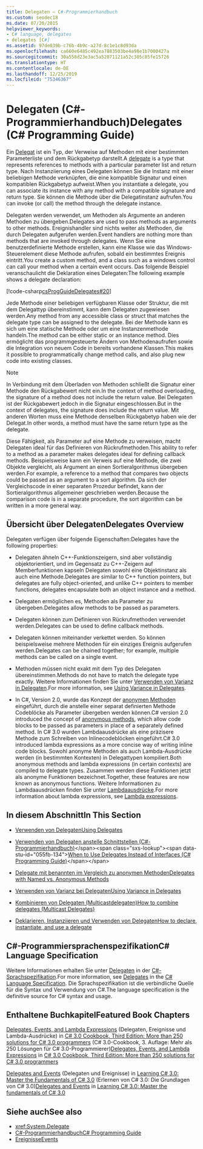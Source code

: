 ```yaml
---
title: Delegaten – C#-Programmierhandbuch
ms.custom: seodec18
ms.date: 07/20/2015
helpviewer_keywords:
- C# language, delegates
- delegates [C#]
ms.assetid: 97de039b-c76b-4b9c-a27d-8c1e1c8d93da
ms.openlocfilehash: ca660e6485c492ea7883503be4a98e1b7000427a
ms.sourcegitcommit: 30a558d23e3ac5a52071121a52c305c85fe15726
ms.translationtype: HT
ms.contentlocale: de-DE
ms.lasthandoff: 12/25/2019
ms.locfileid: "75346367"
---
```

# <a name="delegates-c-programming-guide"></a><span data-ttu-id="055fb-102">Delegaten (C#-Programmierhandbuch)</span><span class="sxs-lookup"><span data-stu-id="055fb-102">Delegates (C# Programming Guide)</span></span>
<span data-ttu-id="055fb-103">Ein [Delegat](../../language-reference/builtin-types/reference-types.md) ist ein Typ, der Verweise auf Methoden mit einer bestimmten Parameterliste und dem Rückgabetyp darstellt.</span><span class="sxs-lookup"><span data-stu-id="055fb-103">A [delegate](../../language-reference/builtin-types/reference-types.md) is a type that represents references to methods with a particular parameter list and return type.</span></span> <span data-ttu-id="055fb-104">Nach Instanziierung eines Delegaten können Sie die Instanz mit einer beliebigen Methode verknüpfen, die eine kompatible Signatur und einen kompatiblen Rückgabetyp aufweist.</span><span class="sxs-lookup"><span data-stu-id="055fb-104">When you instantiate a delegate, you can associate its instance with any method with a compatible signature and return type.</span></span> <span data-ttu-id="055fb-105">Sie können die Methode über die Delegatinstanz aufrufen.</span><span class="sxs-lookup"><span data-stu-id="055fb-105">You can invoke (or call) the method through the delegate instance.</span></span>  
  
 <span data-ttu-id="055fb-106">Delegaten werden verwendet, um Methoden als Argumente an anderen Methoden zu übergeben.</span><span class="sxs-lookup"><span data-stu-id="055fb-106">Delegates are used to pass methods as arguments to other methods.</span></span> <span data-ttu-id="055fb-107">Ereignishandler sind nichts weiter als Methoden, die durch Delegaten aufgerufen werden.</span><span class="sxs-lookup"><span data-stu-id="055fb-107">Event handlers are nothing more than methods that are invoked through delegates.</span></span> <span data-ttu-id="055fb-108">Wenn Sie eine benutzerdefinierte Methode erstellen, kann eine Klasse wie das Windows-Steuerelement diese Methode aufrufen, sobald ein bestimmtes Ereignis eintritt.</span><span class="sxs-lookup"><span data-stu-id="055fb-108">You create a custom method, and a class such as a windows control can call your method when a certain event occurs.</span></span> <span data-ttu-id="055fb-109">Das folgende Beispiel veranschaulicht die Deklaration eines Delegaten:</span><span class="sxs-lookup"><span data-stu-id="055fb-109">The following example shows a delegate declaration:</span></span>  
  
 [!code-csharp[csProgGuideDelegates#20](~/samples/snippets/csharp/VS_Snippets_VBCSharp/csProgGuideDelegates/CS/Delegates.cs#20)]  
  
 <span data-ttu-id="055fb-110">Jede Methode einer beliebigen verfügbaren Klasse oder Struktur, die mit dem Delegattyp übereinstimmt, kann dem Delegaten zugewiesen werden.</span><span class="sxs-lookup"><span data-stu-id="055fb-110">Any method from any accessible class or struct that matches the delegate type can be assigned to the delegate.</span></span> <span data-ttu-id="055fb-111">Bei der Methode kann es sich um eine statische Methode oder um eine Instanzenmethode handeln.</span><span class="sxs-lookup"><span data-stu-id="055fb-111">The method can be either static or an instance method.</span></span> <span data-ttu-id="055fb-112">Dies ermöglicht das programmgesteuerte Ändern von Methodenaufrufen sowie die Integration von neuem Code in bereits vorhandene Klassen.</span><span class="sxs-lookup"><span data-stu-id="055fb-112">This makes it possible to programmatically change method calls, and also plug new code into existing classes.</span></span>  
  
> [!NOTE]
> <span data-ttu-id="055fb-113">In Verbindung mit dem Überladen von Methoden schließt die Signatur einer Methode den Rückgabewert nicht ein.</span><span class="sxs-lookup"><span data-stu-id="055fb-113">In the context of method overloading, the signature of a method does not include the return value.</span></span> <span data-ttu-id="055fb-114">Bei Delegaten ist der Rückgabewert jedoch in die Signatur eingeschlossen.</span><span class="sxs-lookup"><span data-stu-id="055fb-114">But in the context of delegates, the signature does include the return value.</span></span> <span data-ttu-id="055fb-115">Mit anderen Worten muss eine Methode denselben Rückgabetyp haben wie der Delegat.</span><span class="sxs-lookup"><span data-stu-id="055fb-115">In other words, a method must have the same return type as the delegate.</span></span>  
  
 <span data-ttu-id="055fb-116">Diese Fähigkeit, als Parameter auf eine Methode zu verweisen, macht Delegaten ideal für das Definieren von Rückrufmethoden.</span><span class="sxs-lookup"><span data-stu-id="055fb-116">This ability to refer to a method as a parameter makes delegates ideal for defining callback methods.</span></span> <span data-ttu-id="055fb-117">Beispielsweise kann ein Verweis auf eine Methode, die zwei Objekte vergleicht, als Argument an einen Sortieralgorithmus übergeben werden.</span><span class="sxs-lookup"><span data-stu-id="055fb-117">For example, a reference to a method that compares two objects could be passed as an argument to a sort algorithm.</span></span> <span data-ttu-id="055fb-118">Da sich der Vergleichscode in einer separaten Prozedur befindet, kann der Sortieralgorithmus allgemeiner geschrieben werden.</span><span class="sxs-lookup"><span data-stu-id="055fb-118">Because the comparison code is in a separate procedure, the sort algorithm can be written in a more general way.</span></span>  
  
## <a name="delegates-overview"></a><span data-ttu-id="055fb-119">Übersicht über Delegaten</span><span class="sxs-lookup"><span data-stu-id="055fb-119">Delegates Overview</span></span>  
 <span data-ttu-id="055fb-120">Delegaten verfügen über folgende Eigenschaften:</span><span class="sxs-lookup"><span data-stu-id="055fb-120">Delegates have the following properties:</span></span>  
  
- <span data-ttu-id="055fb-121">Delegaten ähneln C++-Funktionszeigern, sind aber vollständig objektorientiert, und im Gegensatz zu C++-Zeigern auf Memberfunktionen kapseln Delegaten sowohl eine Objektinstanz als auch eine Methode.</span><span class="sxs-lookup"><span data-stu-id="055fb-121">Delegates are similar to C++ function pointers, but delegates are fully object-oriented, and unlike C++ pointers to member functions, delegates encapsulate both an object instance and a method.</span></span>
  
- <span data-ttu-id="055fb-122">Delegaten ermöglichen es, Methoden als Parameter zu übergeben.</span><span class="sxs-lookup"><span data-stu-id="055fb-122">Delegates allow methods to be passed as parameters.</span></span>  
  
- <span data-ttu-id="055fb-123">Delegaten können zum Definieren von Rückrufmethoden verwendet werden.</span><span class="sxs-lookup"><span data-stu-id="055fb-123">Delegates can be used to define callback methods.</span></span>  
  
- <span data-ttu-id="055fb-124">Delegaten können miteinander verkettet werden. So können beispielsweise mehrere Methoden für ein einziges Ereignis aufgerufen werden.</span><span class="sxs-lookup"><span data-stu-id="055fb-124">Delegates can be chained together; for example, multiple methods can be called on a single event.</span></span>  
  
- <span data-ttu-id="055fb-125">Methoden müssen nicht exakt mit dem Typ des Delegaten übereinstimmen.</span><span class="sxs-lookup"><span data-stu-id="055fb-125">Methods do not have to match the delegate type exactly.</span></span> <span data-ttu-id="055fb-126">Weitere Informationen finden Sie unter [Verwenden von Varianz in Delegaten](../concepts/covariance-contravariance/using-variance-in-delegates.md).</span><span class="sxs-lookup"><span data-stu-id="055fb-126">For more information, see [Using Variance in Delegates](../concepts/covariance-contravariance/using-variance-in-delegates.md).</span></span>  
  
- <span data-ttu-id="055fb-127">In C#, Version 2.0, wurde das Konzept der [anonymen Methoden](../../language-reference/operators/delegate-operator.md) eingeführt, durch die anstelle einer separat definierten Methode Codeblöcke als Parameter übergeben werden können.</span><span class="sxs-lookup"><span data-stu-id="055fb-127">C# version 2.0 introduced the concept of [anonymous methods](../../language-reference/operators/delegate-operator.md), which allow code blocks to be passed as parameters in place of a separately defined method.</span></span> <span data-ttu-id="055fb-128">In C# 3.0 wurden Lambdaausdrücke als eine präzisere Methode zum Schreiben von Inlinecodeblöcken eingeführt.</span><span class="sxs-lookup"><span data-stu-id="055fb-128">C# 3.0 introduced lambda expressions as a more concise way of writing inline code blocks.</span></span> <span data-ttu-id="055fb-129">Sowohl anonyme Methoden als auch Lambda-Ausdrücke werden (in bestimmten Kontexten) in Delegattypen kompiliert.</span><span class="sxs-lookup"><span data-stu-id="055fb-129">Both anonymous methods and lambda expressions (in certain contexts) are compiled to delegate types.</span></span> <span data-ttu-id="055fb-130">Zusammen werden diese Funktionen jetzt als anonyme Funktionen bezeichnet.</span><span class="sxs-lookup"><span data-stu-id="055fb-130">Together, these features are now known as anonymous functions.</span></span> <span data-ttu-id="055fb-131">Weitere Informationen zu Lambdaausdrücken finden Sie unter [Lambdaausdrücke](../statements-expressions-operators/lambda-expressions.md).</span><span class="sxs-lookup"><span data-stu-id="055fb-131">For more information about lambda expressions, see [Lambda expressions](../statements-expressions-operators/lambda-expressions.md).</span></span>
  
## <a name="in-this-section"></a><span data-ttu-id="055fb-132">In diesem Abschnitt</span><span class="sxs-lookup"><span data-stu-id="055fb-132">In This Section</span></span>  
  
- [<span data-ttu-id="055fb-133">Verwenden von Delegaten</span><span class="sxs-lookup"><span data-stu-id="055fb-133">Using Delegates</span></span>](./using-delegates.md)  
  
- <span data-ttu-id="055fb-134">[Verwenden von Delegaten anstelle Schnittstellen (C#-Programmierhandbuch)](https://docs.microsoft.com/previous-versions/visualstudio/visual-studio-2010/ms173173(v=vs.100))</span><span class="sxs-lookup"><span data-stu-id="055fb-134">[When to Use Delegates Instead of Interfaces (C# Programming Guide)](https://docs.microsoft.com/previous-versions/visualstudio/visual-studio-2010/ms173173(v=vs.100))</span></span>  
  
- [<span data-ttu-id="055fb-135">Delegate mit benannten im Vergleich zu anonymen Methoden</span><span class="sxs-lookup"><span data-stu-id="055fb-135">Delegates with Named vs. Anonymous Methods</span></span>](./delegates-with-named-vs-anonymous-methods.md)  
  
- [<span data-ttu-id="055fb-136">Verwenden von Varianz bei Delegaten</span><span class="sxs-lookup"><span data-stu-id="055fb-136">Using Variance in Delegates</span></span>](../concepts/covariance-contravariance/using-variance-in-delegates.md)  
  
- [<span data-ttu-id="055fb-137">Kombinieren von Delegaten (Multicastdelegaten)</span><span class="sxs-lookup"><span data-stu-id="055fb-137">How to combine delegates (Multicast Delegates)</span></span>](./how-to-combine-delegates-multicast-delegates.md)  
  
- [<span data-ttu-id="055fb-138">Deklarieren, Instanziieren und Verwenden von Delegaten</span><span class="sxs-lookup"><span data-stu-id="055fb-138">How to declare, instantiate, and use a delegate</span></span>](./how-to-declare-instantiate-and-use-a-delegate.md)

## <a name="c-language-specification"></a><span data-ttu-id="055fb-139">C#-Programmiersprachenspezifikation</span><span class="sxs-lookup"><span data-stu-id="055fb-139">C# Language Specification</span></span>  

<span data-ttu-id="055fb-140">Weitere Informationen erhalten Sie unter [Delegaten](~/_csharplang/spec/delegates.md) in der [C#-Sprachspezifikation](/dotnet/csharp/language-reference/language-specification/introduction).</span><span class="sxs-lookup"><span data-stu-id="055fb-140">For more information, see [Delegates](~/_csharplang/spec/delegates.md) in the [C# Language Specification](/dotnet/csharp/language-reference/language-specification/introduction).</span></span> <span data-ttu-id="055fb-141">Die Sprachspezifikation ist die verbindliche Quelle für die Syntax und Verwendung von C#.</span><span class="sxs-lookup"><span data-stu-id="055fb-141">The language specification is the definitive source for C# syntax and usage.</span></span>
  
## <a name="featured-book-chapters"></a><span data-ttu-id="055fb-142">Enthaltene Buchkapitel</span><span class="sxs-lookup"><span data-stu-id="055fb-142">Featured Book Chapters</span></span>  
 <span data-ttu-id="055fb-143">[Delegates, Events, and Lambda Expressions](https://docs.microsoft.com/previous-versions/visualstudio/visual-studio-2008/ff518994%28v=orm.10%29) (Delegaten, Ereignisse und Lambda-Ausdrücke) in [C# 3.0 Cookbook, Third Edition: More than 250 solutions for C# 3.0 programmers](https://docs.microsoft.com/previous-versions/visualstudio/visual-studio-2008/ff518995%28v=orm.10%29) (C# 3.0-Cookbook, 3. Auflage: Mehr als 250 Lösungen für C# 3.0-Programmierer)</span><span class="sxs-lookup"><span data-stu-id="055fb-143">[Delegates, Events, and Lambda Expressions](https://docs.microsoft.com/previous-versions/visualstudio/visual-studio-2008/ff518994%28v=orm.10%29) in [C# 3.0 Cookbook, Third Edition: More than 250 solutions for C# 3.0 programmers](https://docs.microsoft.com/previous-versions/visualstudio/visual-studio-2008/ff518995%28v=orm.10%29)</span></span>  
  
 <span data-ttu-id="055fb-144">[Delegates and Events](https://docs.microsoft.com/previous-versions/visualstudio/visual-studio-2008/ff652490%28v=orm.10%29) (Delegaten und Ereignisse) in [Learning C# 3.0: Master the Fundamentals of C# 3.0](https://docs.microsoft.com/previous-versions/visualstudio/visual-studio-2008/ff652493%28v=orm.10%29) (Erlernen von C# 3.0: Die Grundlagen von C# 3.0)</span><span class="sxs-lookup"><span data-stu-id="055fb-144">[Delegates and Events](https://docs.microsoft.com/previous-versions/visualstudio/visual-studio-2008/ff652490%28v=orm.10%29) in [Learning C# 3.0: Master the fundamentals of C# 3.0](https://docs.microsoft.com/previous-versions/visualstudio/visual-studio-2008/ff652493%28v=orm.10%29)</span></span>  
  
## <a name="see-also"></a><span data-ttu-id="055fb-145">Siehe auch</span><span class="sxs-lookup"><span data-stu-id="055fb-145">See also</span></span>

- <xref:System.Delegate>
- [<span data-ttu-id="055fb-146">C#-Programmierhandbuch</span><span class="sxs-lookup"><span data-stu-id="055fb-146">C# Programming Guide</span></span>](../index.md)
- [<span data-ttu-id="055fb-147">Ereignisse</span><span class="sxs-lookup"><span data-stu-id="055fb-147">Events</span></span>](../events/index.md)
